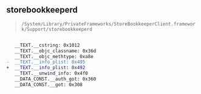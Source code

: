 ## storebookkeeperd

> `/System/Library/PrivateFrameworks/StoreBookkeeperClient.framework/Support/storebookkeeperd`

```diff

   __TEXT.__cstring: 0x1012
   __TEXT.__objc_classname: 0x36d
   __TEXT.__objc_methtype: 0xa8e
-  __TEXT.__info_plist: 0x495
+  __TEXT.__info_plist: 0x492
   __TEXT.__unwind_info: 0x4f0
   __DATA_CONST.__auth_got: 0x360
   __DATA_CONST.__got: 0x308

```
